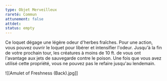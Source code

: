 ```yaml
---
type: Objet Merveilleux
rareté: Commun
attunement: false
attdet:
status: empty
---
```

Ce loquet dégage une légère odeur d'herbes fraîches. Pour une action, vous pouvez ouvrir le loquet pour libérer et intensifier l'odeur. Jusqu'à la fin de votre prochain tour, les créatures à moins de 10 ft. de vous ont l'avantage aux jets de sauvegarde contre le poison. Une fois que vous avez utilisé cette propriété, vous ne pouvez pas le refaire jusqu'au lendemain.

![[Amulet of Freshness (Back).jpg]]